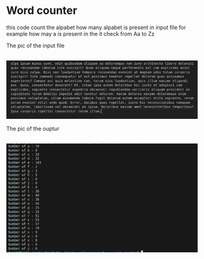 <h1>Word counter</h1>
<p> this code count the alpabet how many alpabet is present in input file for example how may a is present in the it check from Aa to Zz </p>
<p>The pic of the input file</p> <br>
<img src="./words.png"> <br>
<p> The pic of the ouptur </p> <br>
<img src="./count.png">